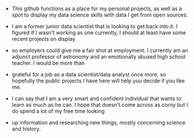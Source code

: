 - This github functions as a place for my personal projects, as well as a spot to display my data science skills with data I get from open sources.

- I am a former junior data scientist that is looking to get back into it.  I figured if I wasn't working as one currently, I should at least have some recent projects on display
- so employers could give me a fair shot at employment.  I currently am an adjunct professor of astronomy and an emotionally abused high school teacher.  I would be more than
- grateful for a job as a data scientist/data analyst once more, so hopefully the public projects I have here will help you decide if you like me.

- I can say that I am a very smart and confident individual that wants to learn as much as he can.  I hope that doesn't come across as corny but I do spend a lot of my free time looking
- up information and researching new things, mostly concerning science and history.  

<!---
ebavarsad/ebavarsad is a ✨ special ✨ repository because its `README.md` (this file) appears on your GitHub profile.
You can click the Preview link to take a look at your changes.
--->
